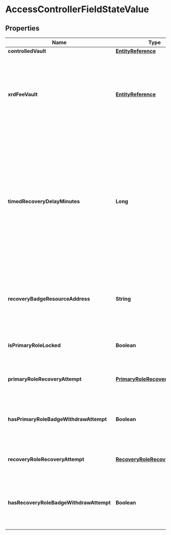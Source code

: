 

# AccessControllerFieldStateValue


## Properties

| Name | Type | Description | Notes |
|------------ | ------------- | ------------- | -------------|
|**controlledVault** | [**EntityReference**](EntityReference.md) |  |  |
|**xrdFeeVault** | [**EntityReference**](EntityReference.md) | An optional helper vault storing some amount of XRD that can be used by any of the roles for locking fees.  |  [optional] |
|**timedRecoveryDelayMinutes** | **Long** | An integer between &#x60;0&#x60; and &#x60;2^32 - 1&#x60;, specifying the amount of time (in minutes) that it takes for timed recovery to be done. When not present, then timed recovery can not be performed through this access controller.  |  [optional] |
|**recoveryBadgeResourceAddress** | **String** | The Bech32m-encoded human readable version of the resource address |  |
|**isPrimaryRoleLocked** | **Boolean** | Whether the primary role is currently locked. |  |
|**primaryRoleRecoveryAttempt** | [**PrimaryRoleRecoveryAttempt**](PrimaryRoleRecoveryAttempt.md) | The current attempt to recover a primary role, if any. |  [optional] |
|**hasPrimaryRoleBadgeWithdrawAttempt** | **Boolean** | Whether the primary role badge withdraw is currently being attempted. |  |
|**recoveryRoleRecoveryAttempt** | [**RecoveryRoleRecoveryAttempt**](RecoveryRoleRecoveryAttempt.md) | The current attempt to recover a recovery role, if any. |  [optional] |
|**hasRecoveryRoleBadgeWithdrawAttempt** | **Boolean** | Whether the recovery role badge withdraw is currently being attempted. |  |



